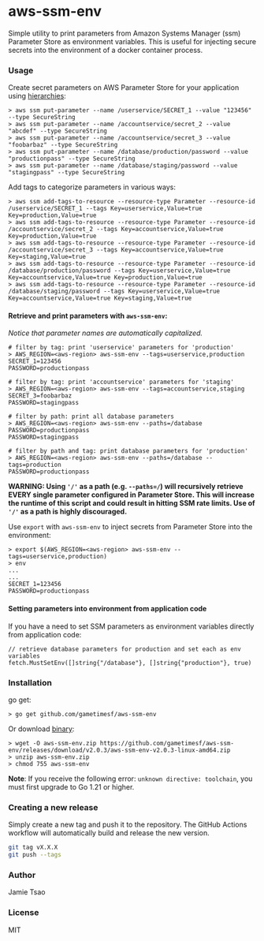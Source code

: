 # aws-ssm-env
Simple utility to print parameters from Amazon Systems Manager (ssm) Parameter Store as environment variables. This is useful for injecting secure secrets into the environment of a docker container process.

### Usage
Create secret parameters on AWS Parameter Store for your application using [hierarchies](http://docs.aws.amazon.com/systems-manager/latest/userguide/sysman-paramstore-working.html#sysman-paramstore-su-organize):
```
> aws ssm put-parameter --name /userservice/SECRET_1 --value "123456" --type SecureString
> aws ssm put-parameter --name /accountservice/secret_2 --value "abcdef" --type SecureString
> aws ssm put-parameter --name /accountservice/secret_3 --value "foobarbaz" --type SecureString
> aws ssm put-parameter --name /database/production/password --value "productionpass" --type SecureString
> aws ssm put-parameter --name /database/staging/password --value "stagingpass" --type SecureString
```
Add tags to categorize parameters in various ways:
```
> aws ssm add-tags-to-resource --resource-type Parameter --resource-id /userservice/SECRET_1 --tags Key=userservice,Value=true Key=production,Value=true
> aws ssm add-tags-to-resource --resource-type Parameter --resource-id /accountservice/secret_2 --tags Key=accountservice,Value=true Key=production,Value=true
> aws ssm add-tags-to-resource --resource-type Parameter --resource-id /accountservice/secret_3 --tags Key=accountservice,Value=true Key=staging,Value=true
> aws ssm add-tags-to-resource --resource-type Parameter --resource-id /database/production/password --tags Key=userservice,Value=true Key=accountservice,Value=true Key=production,Value=true
> aws ssm add-tags-to-resource --resource-type Parameter --resource-id /database/staging/password --tags Key=userservice,Value=true Key=accountservice,Value=true Key=staging,Value=true
```

#### Retrieve and print parameters with `aws-ssm-env`:

*Notice that parameter names are automatically capitalized.*
```
# filter by tag: print 'userservice' parameters for 'production'
> AWS_REGION=<aws-region> aws-ssm-env --tags=userservice,production
SECRET_1=123456
PASSWORD=productionpass

# filter by tag: print 'accountservice' parameters for 'staging'
> AWS_REGION=<aws-region> aws-ssm-env --tags=accountservice,staging
SECRET_3=foobarbaz
PASSWORD=stagingpass

# filter by path: print all database parameters
> AWS_REGION=<aws-region> aws-ssm-env --paths=/database
PASSWORD=productionpass
PASSWORD=stagingpass

# filter by path and tag: print database parameters for 'production'
> AWS_REGION=<aws-region> aws-ssm-env --paths=/database --tags=production
PASSWORD=productionpass
```

**WARNING: Using `'/'` as a path (e.g. `--paths=/`) will recursively retrieve EVERY single parameter configured in Parameter Store.  This will increase the runtime of this script and could result in hitting SSM rate limits. Use of `'/'` as a path is highly discouraged.**


Use `export` with `aws-ssm-env` to inject secrets from Parameter Store into the environment:
```
> export $(AWS_REGION=<aws-region> aws-ssm-env --tags=userservice,production)
> env
...
...
SECRET_1=123456
PASSWORD=productionpass
```

#### Setting parameters into environment from application code
If you have a need to set SSM parameters as environment variables directly from application code:
```
// retrieve database parameters for production and set each as env variables
fetch.MustSetEnv([]string{"/database"}, []string{"production"}, true)
```

### Installation
go get:
```
> go get github.com/gametimesf/aws-ssm-env
```
Or download [binary](https://github.com/gametimesf/aws-ssm-env/releases/latest):
```
> wget -O aws-ssm-env.zip https://github.com/gametimesf/aws-ssm-env/releases/download/v2.0.3/aws-ssm-env-v2.0.3-linux-amd64.zip
> unzip aws-ssm-env.zip
> chmod 755 aws-ssm-env
```

**Note**: If you receive the following error: `unknown directive: toolchain`, you must first upgrade to Go 1.21 or higher.

### Creating a new release

Simply create a new tag and push it to the repository. The GitHub Actions workflow will automatically build and release the new version.

```bash
git tag vX.X.X
git push --tags
```

### Author
Jamie Tsao

### License
MIT
